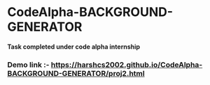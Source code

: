 # CodeAlpha-BACKGROUND-GENERATOR

#### Task completed under code alpha internship

### Demo link :- https://harshcs2002.github.io/CodeAlpha-BACKGROUND-GENERATOR/proj2.html
